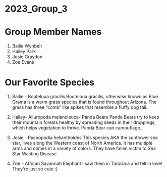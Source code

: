 # 2023_Group_3

# Group Member Names
1. Bailie Wynbelt
2. Hailey Park
3. Josie Graydon
4. Zoe Evans

# Our Favorite Species
1. Bailie - Bouteloua gracilis
Bouteloua gracilis, otherwise known as Blue Grama is a warm grass species that is found throughout Arizona. The grass has three “comb” like spikes that resemble a fluffy dog tail.


2. Hailey- Ailuropoda melanoleuca- Panda Bears
Panda Bears try to keep their mountain forests healthy by spreading seeds in their droppings, which helps vegetation to thrive. Panda Bear can camouflage.;


3. Josie - Pycnopodia helianthoides
This species AKA the sunflower sea star, lives along the Western coast of North America. It has multiple arms and comes in a variety of colors. They have fallen victim to Sea Star Wasting Disease.


4. Zoe - African Savannah Elephant
I saw them in Tanzania and fell in love! They're just so cute :)
